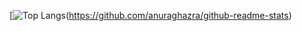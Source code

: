 [![Top Langs](https://github-readme-stats.vercel.app/api/top-langs/?username=WoogLim&langs_count=8&exclude_repo=OurHouse)(https://github.com/anuraghazra/github-readme-stats)
